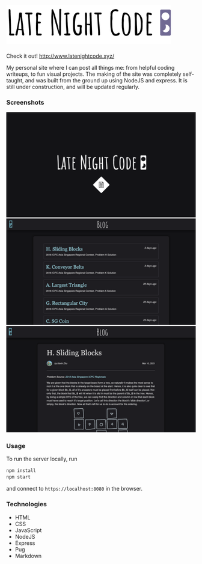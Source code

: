 ![Logo](https://github.com/Gomango999/latenight-code/blob/master/public/images/logo/1x/logo_full_purple.png)
---
Check it out!
http://www.latenightcode.xyz/

My personal site where I can post all things me: from helpful coding writeups, to fun visual projects. The making of the site was completely self-taught, and was built from the ground up using NodeJS and express. It is still under construction, and will be updated regularly.

### Screenshots
![Home Page](https://github.com/Gomango999/latenight-code/blob/master/public/images/screenshots/screenshot1.png)
![Blog List](https://github.com/Gomango999/latenight-code/blob/master/public/images/screenshots/screenshot2.png)
![Writeup](https://github.com/Gomango999/latenight-code/blob/master/public/images/screenshots/screenshot3.png)

### Usage
To run the server locally, run
```sh
npm install
npm start
```
and connect to `https://localhost:8080` in the browser.

### Technologies
- HTML
- CSS
- JavaScript
- NodeJS
- Express
- Pug
- Markdown
